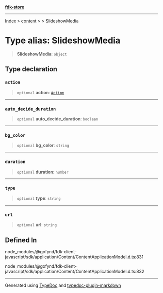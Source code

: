 [**fdk-store**](../../../README.md)
***

[Index](../../../API.md) > [content](../../README.md) > [<internal>](../README.md) > SlideshowMedia

# Type alias: SlideshowMedia

> **SlideshowMedia**: `object`

## Type declaration

### `action`

> `optional` **action**: [`Action`](type-alias.Action.md)

***

### `auto_decide_duration`

> `optional` **auto\_decide\_duration**: `boolean`

***

### `bg_color`

> `optional` **bg\_color**: `string`

***

### `duration`

> `optional` **duration**: `number`

***

### `type`

> `optional` **type**: `string`

***

### `url`

> `optional` **url**: `string`

## Defined In

node\_modules/@gofynd/fdk-client-javascript/sdk/application/Content/ContentApplicationModel.d.ts:831

node\_modules/@gofynd/fdk-client-javascript/sdk/application/Content/ContentApplicationModel.d.ts:832

***
Generated using [TypeDoc](https://typedoc.org/) and [typedoc-plugin-markdown](https://www.npmjs.com/package/typedoc-plugin-markdown)
